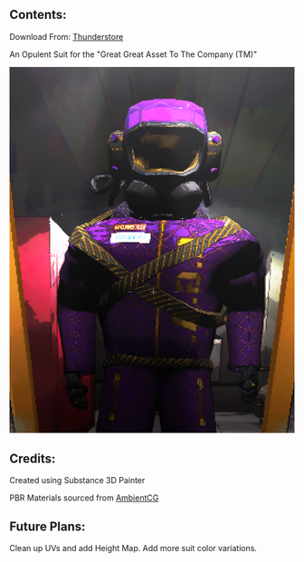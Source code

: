 ## Contents:

Download From: [Thunderstore](https://thunderstore.io/c/lethal-company/p/kungfauxhustle/OpulentSuit/)  

An Opulent Suit for the "Great Great Asset To The Company (TM)"  

![In Game Screenshot](OpulentMetallic.png)

## Credits:

Created using Substance 3D Painter

PBR Materials sourced from [AmbientCG](https://ambientcg.com/)

## Future Plans:

Clean up UVs and add Height Map.
Add more suit color variations.
